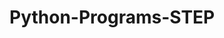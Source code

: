 # Python-Programs-STEP
      
  
           
          
          
            
             
        
 
